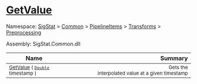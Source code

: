 # [GetValue](./IInterpolation-100663760.md)

Namespace: [SigStat]() > [Common](./../../../../README.md) > [PipelineItems]() > [Transforms]() > [Preprocessing](./../README.md)

Assembly: SigStat.Common.dll

| Name | Summary  |
| ------| -----------:|
| <sub>[GetValue](./IInterpolation-100663760.md) ( [`Double`](https://docs.microsoft.com/en-us/dotnet/api/System.Double) timestamp )</sub> | <img width=225/><sub>Gets the interpolated value at a given timestamp</sub>

